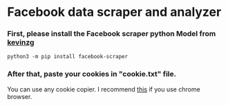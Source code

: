 # Facebook data scraper and analyzer 

### First, please install the Facebook scraper python Model from [kevinzg](https://pypi.org/project/facebook-scraper/)

``` python3 -m pip install facebook-scraper ```

### After that, paste your cookies in "cookie.txt" file.
You can use any cookie copier. I recommend [this](https://www.editthiscookie.com/) if you use chrome browser.

